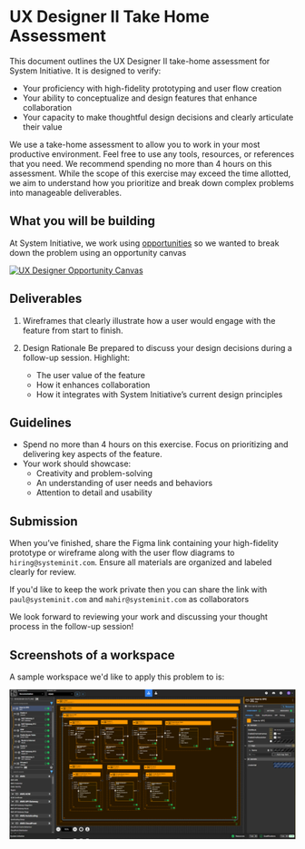 # UX Designer II Take Home Assessment

This document outlines the UX Designer II take-home assessment for System Initiative. It is designed to verify:

* Your proficiency with high-fidelity prototyping and user flow creation
* Your ability to conceptualize and design features that enhance collaboration
* Your capacity to make thoughtful design decisions and clearly articulate their value

We use a take-home assessment to allow you to work in your most productive environment. Feel free to use any tools, resources, or references that you need. We recommend spending no more than 4 hours on this assessment. While the scope of this exercise may exceed the time allotted, we aim to understand how you prioritize and break down complex problems into manageable deliverables.

## What you will be building

At System Initiative, we work using [opportunities](https://docs.systeminit.com/explanation/working-on-si) so we wanted to break down the problem using an opportunity canvas

[![UX Designer Opportunity Canvas](https://img.youtube.com/vi/8OIR5kvIq7E/0.jpg)](https://www.youtube.com/watch?v=8OIR5kvIq7E)


## Deliverables

1. Wireframes that clearly illustrate how a user would engage with the feature from start to finish.
  
2. Design Rationale
  Be prepared to discuss your design decisions during a follow-up session. Highlight:
    * The user value of the feature
    * How it enhances collaboration
    * How it integrates with System Initiative’s current design principles
  
## Guidelines

* Spend no more than 4 hours on this exercise. Focus on prioritizing and delivering key aspects of the feature.
* Your work should showcase:
    * Creativity and problem-solving
    * An understanding of user needs and behaviors
    * Attention to detail and usability
    
## Submission

When you’ve finished, share the Figma link containing your high-fidelity prototype or wireframe along with the user flow diagrams to `hiring@systeminit.com`. Ensure all materials are organized and labeled clearly for review.

If you'd like to keep the work private then you can share the link with `paul@systeminit.com` and `mahir@systeminit.com` as collaborators

We look forward to reviewing your work and discussing your thought process in the follow-up session!

## Screenshots of a workspace

A sample workspace we'd like to apply this problem to is:

![workspace](workspace.png)
